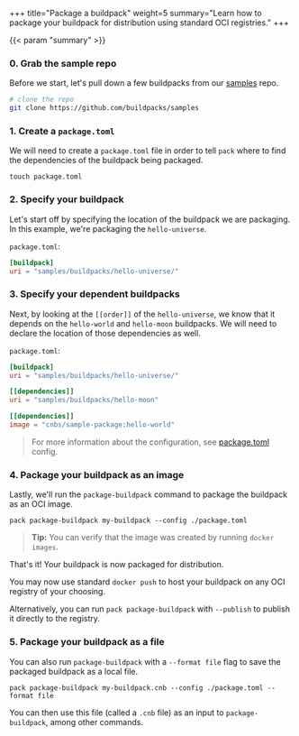 +++
title="Package a buildpack"
weight=5
summary="Learn how to package your buildpack for distribution using standard OCI registries."
+++

{{< param "summary" >}}

### 0. Grab the sample repo

Before we start, let's pull down a few buildpacks from our [samples][samples] repo.

```bash
# clone the repo
git clone https://github.com/buildpacks/samples
```

### 1. Create a `package.toml`

We will need to create a `package.toml` file in order to tell `pack` where to find the dependencies of the buildpack
being packaged.

```shell script
touch package.toml
```

### 2. Specify your buildpack

Let's start off by specifying the location of the buildpack we are packaging. In this example, we're packaging
the `hello-universe`.

`package.toml`:
```toml
[buildpack]
uri = "samples/buildpacks/hello-universe/"
```

### 3. Specify your dependent buildpacks

Next, by looking at the `[[order]]` of the `hello-universe`, we know that it depends on the `hello-world` and `hello-moon`
buildpacks. We will need to declare the location of those dependencies as well.

`package.toml`:
```toml
[buildpack]
uri = "samples/buildpacks/hello-universe/"

[[dependencies]]
uri = "samples/buildpacks/hello-moon"

[[dependencies]]
image = "cnbs/sample-package:hello-world"
```

> For more information about the configuration, see [package.toml][package-config] config.

### 4. Package your buildpack as an image

Lastly, we'll run the `package-buildpack` command to package the buildpack as an OCI image.

```shell script
pack package-buildpack my-buildpack --config ./package.toml
```

> **Tip:** You can verify that the image was created by running `docker images`.

That's it! Your buildpack is now packaged for distribution.

You may now use standard `docker push` to host your buildpack on any OCI registry of your choosing.

Alternatively, you can run `pack package-buildpack` with `--publish` to publish it directly to the registry.

### 5. Package your buildpack as a file

You can also run `package-buildpack` with a `--format file` flag to save the packaged buildpack as a local file.

```shell script
pack package-buildpack my-buildpack.cnb --config ./package.toml --format file
```

You can then use this file (called a `.cnb` file) as an input to `package-buildpack`, among other commands.

[package-config]: /docs/reference/package-config/
[samples]: https://github.com/buildpacks/samples

